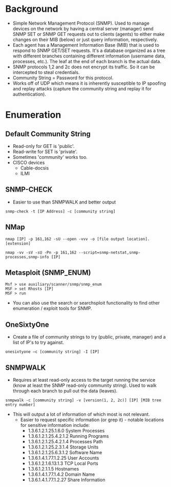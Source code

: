 # Background
- Simple Network Management Protocol (SNMP).  Used to manage devices on the network by having a central server (manager) send SNMP SET or SNMP GET requests out to clients (agents) to either make changes on their MIB (below) or just query information, respectively. 
- Each agent has a Management Information Base (MIB) that is used to respond to SNMP GET/SET requests.  It's a database organized as a tree with different branches containing different information (username data, processes, etc.).  The leaf at the end of each branch is the actual data. 
- SNMP protocols 1,2 and 2c does not encrypt its traffic. So it can be intercepted to steal credentials. 
- Community String = Password for this protocol. 
- Works off of UDP which means it is inherently susceptible to IP spoofing and replay attacks (capture the community string and replay it for authentication). 

# Enumeration

## Default Community String
- Read-only for GET is 'public'. 
- Read-write for SET is 'private'. 
- Sometimes 'community' works too. 
- CISCO devices 
  - Cable-docsis 
  - ILMI

## SNMP-CHECK
- Easier to use than SNMPWALK and better output
```
snmp-check -t [IP Address] -c [community string]
```

## NMap
```
nmap [IP] -p 161,162 -sU --open -vvv -o [file output location].[extension]
```
```
nmap -vv -sV -sU -Pn -p 161,162 --script=snmp-netstat,snmp-processes,snmp-info [IP]
```

## Metasploit (SNMP_ENUM)
```
Msf > use auxiliary/scanner/snmp/snmp_enum  
MSF > set Rhosts [IP]
MSF > run
```
- You can also use the search or searchsploit functionality to find other enumeration / exploit tools for SNMP.

## OneSixtyOne
- Create a file of community strings to try (public, private, manager) and a list of IP's to try against. 
```
onesixtyone –c [community string] -I [IP]
```

## SNMPWALK
- Requires at least read-only access to the target running the service (know at least the SNMP read-only community string).  Used to walk through each branch to pull out the data (leaves). 
```
snmpwalk -c [community string] -v [version(1, 2, 2c)] [IP] [MIB tree entry number]
```
- This will output a lot of information of which most is not relevant. 
  - Easier to request specific information (or grep it) - notable locations for sensitive information include: 
    - 1.3.6.1.2.1.25.1.6.0 System Processes 
    - 1.3.6.1.2.1.25.4.2.1.2 Running Programs 
    - 1.3.6.1.2.1.25.4.2.1.4 Processes Path 
    - 1.3.6.1.2.1.25.2.3.1.4 Storage Units 
    - 1.3.6.1.2.1.25.6.3.1.2 Software Name 
    - 1.3.6.1.4.1.77.1.2.25 User Accounts 
    - 1.3.6.1.2.1.6.13.1.3 TCP Local Ports 
    - 1.3.6.1.2.1.1.5 Hostnames 
    - 1.3.6.1.4.1.77.1.4.2 Domain Name 
    - 1.3.6.1.4.1.77.1.2.27 Share Information
